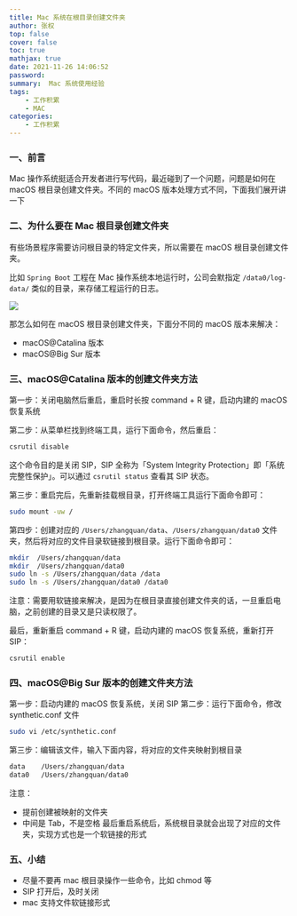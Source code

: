 ```yaml
---
title: Mac 系统在根目录创建文件夹
author: 张权
top: false
cover: false
toc: true
mathjax: true
date: 2021-11-26 14:06:52
password:
summary:  Mac 系统使用经验
tags:
	- 工作积累
	- MAC
categories:
	- 工作积累
---
```


### 一、前言

Mac 操作系统挺适合开发者进行写代码，最近碰到了一个问题，问题是如何在 macOS 根目录创建文件夹。不同的 macOS 版本处理方式不同，下面我们展开讲一下

### 二、为什么要在 Mac 根目录创建文件夹

有些场景程序需要访问根目录的特定文件夹，所以需要在 macOS 根目录创建文件夹。

比如 `Spring Boot` 工程在 Mac 操作系统本地运行时，公司会默指定 `/data0/log-data/` 类似的目录，来存储工程运行的日志。

![](https://cdn.jsdelivr.net/gh/dendi875/images/PicGo/mac-1.png)

那怎么如何在 macOS 根目录创建文件夹，下面分不同的 macOS 版本来解决：

* macOS@Catalina 版本
* macOS@Big Sur 版本

### 三、macOS@Catalina 版本的创建文件夹方法
第一步：关闭电脑然后重启，重启时长按 command + R 键，启动内建的 macOS 恢复系统

第二步：从菜单栏找到终端工具，运行下面命令，然后重启：
```bash
csrutil disable
```

这个命令目的是关闭 SIP，SIP 全称为「System Integrity Protection」即「系统完整性保护」。可以通过 `csrutil status` 查看其 SIP 状态。


第三步：重启完后，先重新挂载根目录，打开终端工具运行下面命令即可：
```bash
sudo mount -uw /
```

第四步：创建对应的 `/Users/zhangquan/data`、`/Users/zhangquan/data0` 文件夹，然后将对应的文件目录软链接到根目录。运行下面命令即可：

```bash
mkdir  /Users/zhangquan/data
mkdir  /Users/zhangquan/data0
sudo ln -s /Users/zhangquan/data /data
sudo ln -s /Users/zhangquan/data0 /data0
```

注意：需要用软链接来解决，是因为在根目录直接创建文件夹的话，一旦重启电脑，之前创建的目录又是只读权限了。

最后，重新重启 command + R 键，启动内建的 macOS 恢复系统，重新打开 SIP：

```bash
csrutil enable
```

### 四、macOS@Big Sur 版本的创建文件夹方法

第一步：启动内建的 macOS 恢复系统，关闭 SIP
第二步：运行下面命令，修改 synthetic.conf 文件
```bash
sudo vi /etc/synthetic.conf
```
第三步：编辑该文件，输入下面内容，将对应的文件夹映射到根目录

```bash
data    /Users/zhangquan/data
data0   /Users/zhangquan/data0
```


注意：

* 提前创建被映射的文件夹
* 中间是 Tab，不是空格
最后重启系统后，系统根目录就会出现了对应的文件夹，实现方式也是一个软链接的形式

### 五、小结

* 尽量不要再 mac 根目录操作一些命令，比如 chmod 等
* SIP 打开后，及时关闭
* mac 支持文件软链接形式